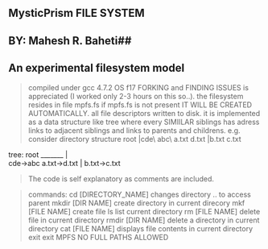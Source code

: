 ## MysticPrism FILE SYSTEM ##
## BY: Mahesh R. Baheti##
## An experimental filesystem model ##

> compiled under gcc 4.7.2  OS f17
> FORKING and FINDING ISSUES is appreciated (I worked only 2-3 hours on this so..).
> the filesystem resides in file mpfs.fs
> if mpfs.fs is not present IT WILL BE CREATED AUTOMATICALLY.
> all file descriptors written to disk.
> it is implemented as a data structure like tree where
  every SIMIILAR siblings has adress links to adjacent 
  siblings and links to parents and childrens.
> e.g.
  consider directory structure 
  root
  |cde\  abc\ a.txt d.txt 
	|b.txt c.txt

  tree:
	root _______
	|           \
	cde->abc    a.txt->d.txt
	      |
	      b.txt->c.txt

> The code is self explanatory as comments are included.

>commands:
	cd [DIRECTORY_NAME]
    		changes directory
		.. to access parent
	mkdir [DIR NAME]
		create directory in current direcory
	mkf [FILE NAME]
		create file
	ls
		list current directory
	rm [FILE NAME]
		delete file in current directory
	rmdir [DIR NAME]
		delete a directory in current directory
	cat [FILE NAME]
		displays file contents in current directory
	exit
		exit MPFS
> NO FULL PATHS ALLOWED
